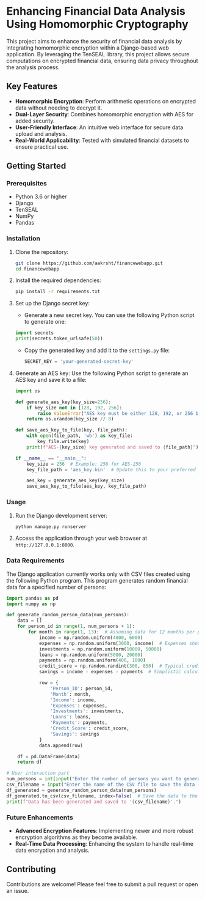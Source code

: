 

# Enhancing Financial Data Analysis Using Homomorphic Cryptography

This project aims to enhance the security of financial data analysis by integrating homomorphic encryption within a Django-based web application. By leveraging the TenSEAL library, this project allows secure computations on encrypted financial data, ensuring data privacy throughout the analysis process.

## Key Features

- **Homomorphic Encryption**: Perform arithmetic operations on encrypted data without needing to decrypt it.
- **Dual-Layer Security**: Combines homomorphic encryption with AES for added security.
- **User-Friendly Interface**: An intuitive web interface for secure data upload and analysis.
- **Real-World Applicability**: Tested with simulated financial datasets to ensure practical use.

## Getting Started

### Prerequisites

- Python 3.6 or higher
- Django
- TenSEAL
- NumPy
- Pandas

### Installation

1. Clone the repository:
    ```bash
    git clone https://github.com/aakrsht/financewebapp.git
    cd financewebapp
    ```

2. Install the required dependencies:
    ```bash
    pip install -r requirements.txt
    ```

3. Set up the Django secret key:
    - Generate a new secret key. You can use the following Python script to generate one:
     ```python
     import secrets
     print(secrets.token_urlsafe(50))
     ```
   - Copy the generated key and add it to the `settings.py` file:
     ```python
     SECRET_KEY = 'your-generated-secret-key'
     ```

4. Generate an AES key:
    Use the following Python script to generate an AES key and save it to a file:
    ```python
    import os

    def generate_aes_key(key_size=256):
        if key_size not in [128, 192, 256]:
            raise ValueError("AES key must be either 128, 192, or 256 bits.")
        return os.urandom(key_size // 8)

    def save_aes_key_to_file(key, file_path):
        with open(file_path, 'wb') as key_file:
            key_file.write(key)
        print(f"AES-{key_size} key generated and saved to {file_path}")

    if __name__ == "__main__":
        key_size = 256  # Example: 256 for AES-256
        key_file_path = 'aes_key.bin'  # Update this to your preferred path

        aes_key = generate_aes_key(key_size)
        save_aes_key_to_file(aes_key, key_file_path)
    ```

### Usage

1. Run the Django development server:
    ```bash
    python manage.py runserver
    ```

2. Access the application through your web browser at `http://127.0.0.1:8000`.

### Data Requirements

The Django application currently works only with CSV files created using the following Python program. This program generates random financial data for a specified number of persons:
```python
import pandas as pd
import numpy as np

def generate_random_person_data(num_persons):
    data = []
    for person_id in range(1, num_persons + 1):
        for month in range(1, 13):  # Assuming data for 12 months per person
            income = np.random.uniform(4000, 6000)
            expenses = np.random.uniform(3000, income)  # Expenses should not exceed income
            investments = np.random.uniform(10000, 50000)
            loans = np.random.uniform(5000, 20000)
            payments = np.random.uniform(400, 1000)
            credit_score = np.random.randint(300, 850)  # Typical credit score range
            savings = income - expenses - payments  # Simplistic calculation for savings

            row = {
                'Person_ID': person_id,
                'Month': month,
                'Income': income,
                'Expenses': expenses,
                'Investments': investments,
                'Loans': loans,
                'Payments': payments,
                'Credit_Score': credit_score,
                'Savings': savings
            }
            data.append(row)

    df = pd.DataFrame(data)
    return df

# User interaction part
num_persons = int(input("Enter the number of persons you want to generate data for: "))
csv_filename = input("Enter the name of the CSV file to save the data (include .csv extension): ")
df_generated = generate_random_person_data(num_persons)
df_generated.to_csv(csv_filename, index=False)  # Save the data to the specified CSV file
print(f"Data has been generated and saved to '{csv_filename}'.")
```

### Future Enhancements

- **Advanced Encryption Features**: Implementing newer and more robust encryption algorithms as they become available.
- **Real-Time Data Processing**: Enhancing the system to handle real-time data encryption and analysis.

## Contributing

Contributions are welcome! Please feel free to submit a pull request or open an issue.

